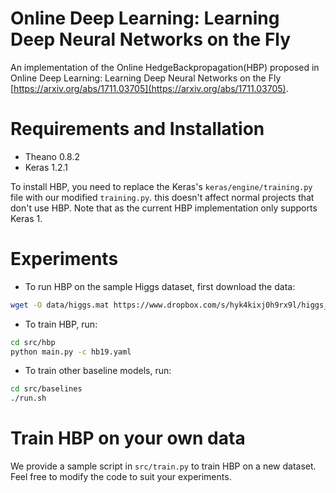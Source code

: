 # Online Deep Learning: Learning Deep Neural Networks on the Fly
An implementation of the Online HedgeBackpropagation(HBP) proposed in Online Deep Learning: Learning Deep Neural Networks on the Fly [https://arxiv.org/abs/1711.03705](https://arxiv.org/abs/1711.03705).

# Requirements and Installation
- Theano 0.8.2
- Keras 1.2.1

To install HBP, you need to replace the Keras's ```keras/engine/training.py``` file with our modified ```training.py```. this doesn't affect normal projects that don't use HBP.
Note that as the current HBP implementation only supports Keras 1.

# Experiments
- To run HBP on the sample Higgs dataset, first download the data:
```sh
wget -O data/higgs.mat https://www.dropbox.com/s/hyk4kixj0h9rx9l/higgs_100k.mat?dl=0
```
- To train HBP, run:
```sh
cd src/hbp
python main.py -c hb19.yaml
```

- To train other baseline models, run:
```sh
cd src/baselines
./run.sh
```

# Train HBP on your own data
We provide a sample script in ```src/train.py``` to train HBP on a new dataset. Feel free to modify the code to suit your experiments.
